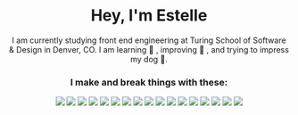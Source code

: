<section align="center">
    <img src="" alt="" width="" height="">
</section>
<div align="center">
<h1>Hey, I'm Estelle</h1>
  <p>I am currently studying front end engineering at Turing School of Software & Design in Denver, CO.
  I am learning 🧠 , improving 🌱 , and trying to impress my dog 🐶.</p>
</div>
  

<section align="center">
  <h3>I make and break things with these:</h3>
<p>
  <img src="https://img.shields.io/badge/javascript%20-051e3e.svg?&style=for-the-badge&logo=javascript&logoColor=white" />
  <img src="https://img.shields.io/badge/html5%20-251e3e.svg?&style=for-the-badge&logo=html5&logoColor=white" />
  <img src="https://img.shields.io/badge/css3%20-451e3e.svg?&style=for-the-badge&logo=css3&logoColor=white" />

  <img src="https://img.shields.io/badge/react%20-651e3e.svg?&style=for-the-badge&logo=react&logoColor=white" />
  <img src="https://img.shields.io/badge/node.js%20-251e3e.svg?&style=for-the-badge&logo=node.js&logoColor=white" />
  <img src="https://img.shields.io/badge/express.js%20-451e3e.svg?&style=for-the-badge&logo=express.js&logoColor=white" />
  <img src="https://img.shields.io/badge/mocha%20-651e3e.svg?&style=for-the-badge&logo=mocha&logoColor=white" />
  <img src="https://img.shields.io/badge/jest%20-851e3e.svg?&style=for-the-badge&logo=jest&logoColor=white" />

  <img src="https://img.shields.io/badge/markdown%20-051e3e.svg?&style=for-the-badge&logo=markdown&logoColor=white" />
  <img src="https://img.shields.io/badge/heroku%20-251e3e.svg?&style=for-the-badge&logo=heroku&logoColor=white" />
  <img src="https://img.shields.io/badge/Git%20-451e3e.svg?&style=for-the-badge&logo=Git&logoColor=white" />
  <img src="https://img.shields.io/badge/Photoshop%20-651e3e.svg?&style=for-the-badge&logo=Photoshop&logoColor=white" />
  <img src="https://img.shields.io/badge/InDesign%20-851e3e.svg?&style=for-the-badge&logo=Indesign&logoColor=white" />
  <img src="https://img.shields.io/badge/sass%20-051e3e.svg?&style=for-the-badge&logo=sass&logoColor=white" />

  <img src="https://img.shields.io/badge/OOP%20-251e3e.svg?&style=for-the-badge&logo=OOP&logoColor=white" />
  <img src="https://img.shields.io/badge/TDD%20-451e3e.svg?&style=for-the-badge&logo=TDD&logoColor=white" />
   <img src="https://img.shields.io/badge/Sketch%20-651e3e.svg?&style=for-the-badge&logo=Sketch&logoColor=white" />
</p>
</section>

